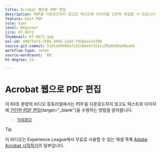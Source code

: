```yaml
---
title: Acrobat 웹으로 PDF 편집
description: PDF을 다운로드하지 않고도 텍스트와 이미지를 간단히 편집할 수 있습니다
feature: Edit PDF
role: User
level: Beginner
jira: KT-8573
thumbnail: KT-8573.jpg
exl-id: 4d87faf3-758e-49d5-a1d4-7418ace14709
source-git-commit: 51d1a59999a7132cb6e47351cc39a93d9a38eaeb
workflow-type: tm+mt
source-wordcount: '65'
ht-degree: 1%

---
```


# Acrobat 웹으로 PDF 편집

이 60초 분량의 비디오 튜토리얼에서는 PDF을 다운로드하지 않고도 텍스트와 이미지에 [간단한 PDF 편집](https://www.adobe.com/acrobat/online/pdf-editor.html){target="_blank"}을 수행하는 방법을 알아봅니다.

>[!VIDEO](https://video.tv.adobe.com/v/336362?quality=12&learn=on&hidetitle=true)

>[!TIP]
>
>이 비디오는 Experience League에서 무료로 사용할 수 있는 재생 목록 [Adobe Acrobat 시작하기](https://experienceleague.adobe.com/en/playlists/acrobat-get-started-business-users)의 일부입니다.
